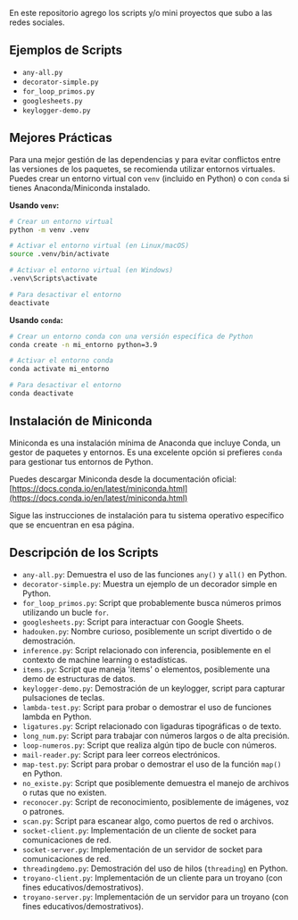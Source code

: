 En este repositorio agrego los scripts y/o mini proyectos que subo a las redes sociales.

## Ejemplos de Scripts
- `any-all.py`
- `decorator-simple.py`
- `for_loop_primos.py`
- `googlesheets.py`
- `keylogger-demo.py`

## Mejores Prácticas
Para una mejor gestión de las dependencias y para evitar conflictos entre las versiones de los paquetes, se recomienda utilizar entornos virtuales. Puedes crear un entorno virtual con `venv` (incluido en Python) o con `conda` si tienes Anaconda/Miniconda instalado.

**Usando `venv`:**
```bash
# Crear un entorno virtual
python -m venv .venv

# Activar el entorno virtual (en Linux/macOS)
source .venv/bin/activate

# Activar el entorno virtual (en Windows)
.venv\Scripts\activate

# Para desactivar el entorno
deactivate
```

**Usando `conda`:**
```bash
# Crear un entorno conda con una versión específica de Python
conda create -n mi_entorno python=3.9

# Activar el entorno conda
conda activate mi_entorno

# Para desactivar el entorno
conda deactivate
```

## Instalación de Miniconda
Miniconda es una instalación mínima de Anaconda que incluye Conda, un gestor de paquetes y entornos. Es una excelente opción si prefieres `conda` para gestionar tus entornos de Python.

Puedes descargar Miniconda desde la documentación oficial:
[https://docs.conda.io/en/latest/miniconda.html](https://docs.conda.io/en/latest/miniconda.html)

Sigue las instrucciones de instalación para tu sistema operativo específico que se encuentran en esa página.

## Descripción de los Scripts
- `any-all.py`: Demuestra el uso de las funciones `any()` y `all()` en Python.
- `decorator-simple.py`: Muestra un ejemplo de un decorador simple en Python.
- `for_loop_primos.py`: Script que probablemente busca números primos utilizando un bucle `for`.
- `googlesheets.py`: Script para interactuar con Google Sheets.
- `hadouken.py`: Nombre curioso, posiblemente un script divertido o de demostración.
- `inference.py`: Script relacionado con inferencia, posiblemente en el contexto de machine learning o estadísticas.
- `items.py`: Script que maneja 'items' o elementos, posiblemente una demo de estructuras de datos.
- `keylogger-demo.py`: Demostración de un keylogger, script para capturar pulsaciones de teclas.
- `lambda-test.py`: Script para probar o demostrar el uso de funciones lambda en Python.
- `ligatures.py`: Script relacionado con ligaduras tipográficas o de texto.
- `long_num.py`: Script para trabajar con números largos o de alta precisión.
- `loop-numeros.py`: Script que realiza algún tipo de bucle con números.
- `mail-reader.py`: Script para leer correos electrónicos.
- `map-test.py`: Script para probar o demostrar el uso de la función `map()` en Python.
- `no_existe.py`: Script que posiblemente demuestra el manejo de archivos o rutas que no existen.
- `reconocer.py`: Script de reconocimiento, posiblemente de imágenes, voz o patrones.
- `scan.py`: Script para escanear algo, como puertos de red o archivos.
- `socket-client.py`: Implementación de un cliente de socket para comunicaciones de red.
- `socket-server.py`: Implementación de un servidor de socket para comunicaciones de red.
- `threadingdemo.py`: Demostración del uso de hilos (`threading`) en Python.
- `troyano-client.py`: Implementación de un cliente para un troyano (con fines educativos/demostrativos).
- `troyano-server.py`: Implementación de un servidor para un troyano (con fines educativos/demostrativos).
